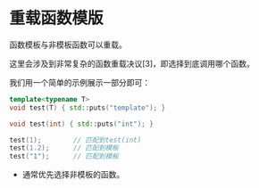 # 重载函数模版
函数模板与非模板函数可以重载。

这里会涉及到非常复杂的函数重载决议[3]，即选择到底调用哪个函数。

我们用一个简单的示例展示一部分即可：
```cpp
template<typename T>
void test(T) { std::puts("template"); }

void test(int) { std::puts("int"); }

test(1);        // 匹配到test(int)
test(1.2);      // 匹配到模板
test("1");      // 匹配到模板
```
* 通常优先选择非模板的函数。
